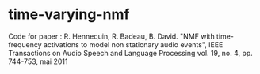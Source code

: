 # time-varying-nmf

Code for paper :
R. Hennequin, R. Badeau, B. David. "NMF with time-frequency activations to model non stationary audio events", IEEE Transactions on Audio Speech and Language Processing vol. 19, no. 4, pp. 744-753, mai 2011